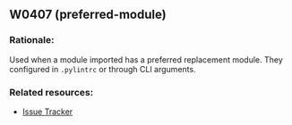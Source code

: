 ## W0407 (preferred-module)

### Rationale:

Used when a module imported has a preferred replacement module. 
They configured in `.pylintrc` or through CLI arguments.

### Related resources:

- [Issue Tracker](https://github.com/PyCQA/pylint/issues?q=is%3Aissue+%22preferred-module%22+OR+%22W0407%22)
